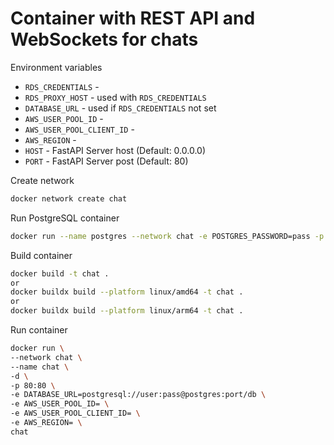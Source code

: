 # Container with REST API and WebSockets for chats

Environment variables

- `RDS_CREDENTIALS` -
- `RDS_PROXY_HOST` - used with `RDS_CREDENTIALS`
- `DATABASE_URL` - used if `RDS_CREDENTIALS` not set
- `AWS_USER_POOL_ID` -
- `AWS_USER_POOL_CLIENT_ID` -
- `AWS_REGION` -
- `HOST` - FastAPI Server host (Default: 0.0.0.0)
- `PORT` - FastAPI Server post (Default: 80)

Create network

```bash
docker network create chat
```

Run PostgreSQL container

```bash
docker run --name postgres --network chat -e POSTGRES_PASSWORD=pass -p 5432:5432 -d postgres
```

Build container

```bash
docker build -t chat .
or
docker buildx build --platform linux/amd64 -t chat .
or
docker buildx build --platform linux/arm64 -t chat .
```

Run container

```bash
docker run \
--network chat \
--name chat \
-d \
-p 80:80 \
-e DATABASE_URL=postgresql://user:pass@postgres:port/db \
-e AWS_USER_POOL_ID= \
-e AWS_USER_POOL_CLIENT_ID= \
-e AWS_REGION= \
chat
```
